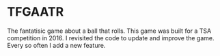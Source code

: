 # TFGAATR
The fantatisic game about a ball that rolls.
This game was built for a TSA competition in 2016.
I revisited the code to update and improve the game.
Every so often I add a new feature.
